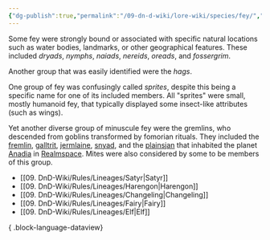 ```yaml
---
{"dg-publish":true,"permalink":"/09-dn-d-wiki/lore-wiki/species/fey/","tags":["Feywild","Species"]}
---
```



Some fey were strongly bound or associated with specific natural locations such as water bodies, landmarks, or other geographical features. These included *dryads*, *nymphs*, *naiads*, *nereids*, *oreads*, and *fossergrim*.

Another group that was easily identified were the *hags*.

One group of fey was confusingly called *sprites*, despite this being a specific name for one of its included members. All "sprites" were small, mostly humanoid fey, that typically displayed some insect-like attributes (such as wings). 

Yet another diverse group of minuscule fey were the gremlins, who descended from goblins transformed by fomorian rituals. They included the [fremlin](https://forgottenrealms.fandom.com/wiki/Fremlin "Fremlin"), [galltrit](https://forgottenrealms.fandom.com/wiki/Galltrit "Galltrit"), [jermlaine](https://forgottenrealms.fandom.com/wiki/Jermlaine "Jermlaine"), [snyad](https://forgottenrealms.fandom.com/wiki/Snyad "Snyad"), and the [plainsjan](https://forgottenrealms.fandom.com/wiki/Plainsjan "Plainsjan") that inhabited the planet [Anadia](https://forgottenrealms.fandom.com/wiki/Anadia "Anadia") in [Realmspace](https://forgottenrealms.fandom.com/wiki/Realmspace "Realmspace"). Mites were also considered by some to be members of this group.

- [[09. DnD-Wiki/Rules/Lineages/Satyr\|Satyr]]
- [[09. DnD-Wiki/Rules/Lineages/Harengon\|Harengon]]
- [[09. DnD-Wiki/Rules/Lineages/Changeling\|Changeling]]
- [[09. DnD-Wiki/Rules/Lineages/Fairy\|Fairy]]
- [[09. DnD-Wiki/Rules/Lineages/Elf\|Elf]]

{ .block-language-dataview}

